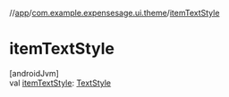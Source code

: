 //[app](../../index.md)/[com.example.expensesage.ui.theme](index.md)/[itemTextStyle](item-text-style.md)

# itemTextStyle

[androidJvm]\
val [itemTextStyle](item-text-style.md): [TextStyle](https://developer.android.com/reference/kotlin/androidx/compose/ui/text/TextStyle.html)
